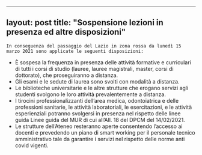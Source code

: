 
---
layout: post
title:  "Sospensione lezioni in presenza ed altre disposizioni"
---
	In conseguenza del passaggio del Lazio in zona rossa da lunedì 15 marzo 2021 sono applicate le seguenti disposizioni:

* È sospesa la frequenza in presenza delle attività formative e curriculari di tutti i corsi di studio (lauree, lauree magistrali, master, corsi di dottorato), che proseguiranno a distanza.
* Gli esami e le sedute di laurea sono svolti con modalità a distanza.
* Le biblioteche universitarie e le altre strutture che erogano servizi agli studenti svolgono le loro attività prevalentemente a distanza.
* I tirocini professionalizzanti dell’area medica, odontoiatrica e delle professioni sanitarie, le attività laboratoriali, le esercitazioni, e le attività esperienziali potranno svolgersi in presenza nel rispetto delle linee guida Linee guida del MUR di cui all’All. 18 del DPCM del 14/02/2021.
* Le strutture dell’Ateneo resteranno aperte consentendo l’accesso ai docenti e prevedendo un piano di smart working per il personale tecnico amministrativo tale da garantire i servizi nel rispetto delle norme anti covid vigenti.